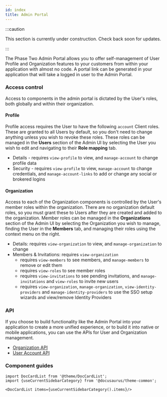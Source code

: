 ```yaml
---
id: index
title: Admin Portal
---
```


:::caution

This section is currently under construction. Check back soon for updates.

:::

The Phase Two Admin Portal allows you to offer self-management of User Profile and Organization features to your customers from within your application with almost no code. A portal link can be generated in your application that will take a logged in user to the Admin Portal.

### Access control

Access to components in the admin portal is dictated by the User's roles, both globally and within their organization.

#### Profile

Profile access requires the User to have the following `account` Client roles. These are granted to all Users by default, so you don't need to change anything unless you wish to revoke these roles. These roles can be managed in the **Users** section of the Admin UI by selecting the User you wish to edit and navigating to their **Role mapping** tab.
- Details - requires `view-profile` to view, and `manage-account` to change profile data
- Security - requires `view-profile` to view, `manage-account` to change credentials, and `manage-account-links` to add or change any social or brokered logins

#### Organization

Access to each of the Organization components is controlled by the User's member roles within the organization. There are no organization default roles, so you must grant these to Users after they are created and added to the organization. Member roles can be managed in the **Organizations** section of the Admin UI by selecting the Organization you wish to manage, finding the User in the **Members** tab, and managing their roles using the context menu on the right.
- Details: requires `view-organization` to view, and `manage-organization` to change
- Members & Invitations: requires `view-organization`
    - requires `view-members` to see members, and `manage-members` to remove or edit them
    - requires `view-roles` to see member roles
    - requires `view-invitations` to see pending invitations, and `manage-invitations` and `view-roles` to invite new users
    - requires `view-organization`, `manage-organization`, `view-identity-providers` and `manage-identity-providers` to use the SSO setup wizards and view/remove Identity Providers

### API

If you choose to build functionality like the Admin Portal into your application to create a more unified experience, or to build it into native or mobile applications, you can use the APIs for User and Organization management.
- [Organization API](/api)
- [User Account API](tbd)

### Component guides

```mdx-code-block
import DocCardList from '@theme/DocCardList';
import {useCurrentSidebarCategory} from '@docusaurus/theme-common';

<DocCardList items={useCurrentSidebarCategory().items}/>
```
